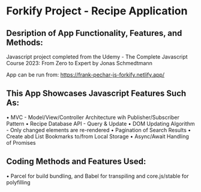 # Forkify Project - Recipe Application

## Desription of App Functionality, Features, and Methods:

Javascript project completed from the Udemy - The Complete Javascript Course 2023: From Zero to Expert by Jonas Schmedtmann

App can be run from: https://frank-pechar-js-forkify.netlify.app/

## This App Showcases Javascript Features Such As:

• MVC - Model/View/Controller Architecture wih Publisher/Subscriber Pattern
• Recipe Database API - Query & Update
• DOM Updating Algorithm - Only changed elements are re-rendered
• Pagination of Search Results
• Create abd List Bookmarks to/from Local Storage
• Async/Await Handling of Promises

## Coding Methods and Features Used:

• Parcel for build bundling, and Babel for transpiling and core.js/stable for polyfilling


